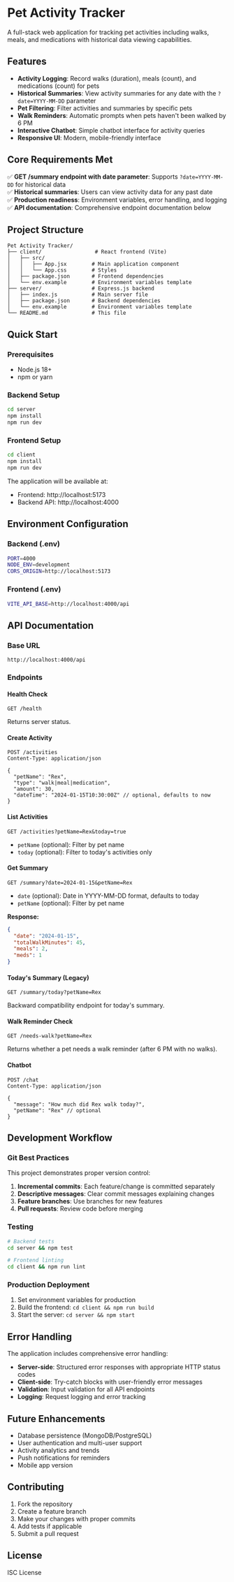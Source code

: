 # Pet Activity Tracker

A full-stack web application for tracking pet activities including walks, meals, and medications with historical data viewing capabilities.

## Features

- **Activity Logging**: Record walks (duration), meals (count), and medications (count) for pets
- **Historical Summaries**: View activity summaries for any date with the `?date=YYYY-MM-DD` parameter
- **Pet Filtering**: Filter activities and summaries by specific pets
- **Walk Reminders**: Automatic prompts when pets haven't been walked by 6 PM
- **Interactive Chatbot**: Simple chatbot interface for activity queries
- **Responsive UI**: Modern, mobile-friendly interface

## Core Requirements Met

✅ **GET /summary endpoint with date parameter**: Supports `?date=YYYY-MM-DD` for historical data  
✅ **Historical summaries**: Users can view activity data for any past date  
✅ **Production readiness**: Environment variables, error handling, and logging  
✅ **API documentation**: Comprehensive endpoint documentation below  

## Project Structure

```
Pet Activity Tracker/
├── client/                 # React frontend (Vite)
│   ├── src/
│   │   ├── App.jsx        # Main application component
│   │   └── App.css        # Styles
│   ├── package.json       # Frontend dependencies
│   └── env.example        # Environment variables template
├── server/                # Express.js backend
│   ├── index.js           # Main server file
│   ├── package.json       # Backend dependencies
│   └── env.example        # Environment variables template
└── README.md              # This file
```

## Quick Start

### Prerequisites
- Node.js 18+ 
- npm or yarn

### Backend Setup
```bash
cd server
npm install
npm run dev
```

### Frontend Setup
```bash
cd client
npm install
npm run dev
```

The application will be available at:
- Frontend: http://localhost:5173
- Backend API: http://localhost:4000

## Environment Configuration

### Backend (.env)
```bash
PORT=4000
NODE_ENV=development
CORS_ORIGIN=http://localhost:5173
```

### Frontend (.env)
```bash
VITE_API_BASE=http://localhost:4000/api
```

## API Documentation

### Base URL
`http://localhost:4000/api`

### Endpoints

#### Health Check
```
GET /health
```
Returns server status.

#### Create Activity
```
POST /activities
Content-Type: application/json

{
  "petName": "Rex",
  "type": "walk|meal|medication",
  "amount": 30,
  "dateTime": "2024-01-15T10:30:00Z" // optional, defaults to now
}
```

#### List Activities
```
GET /activities?petName=Rex&today=true
```
- `petName` (optional): Filter by pet name
- `today` (optional): Filter to today's activities only

#### Get Summary
```
GET /summary?date=2024-01-15&petName=Rex
```
- `date` (optional): Date in YYYY-MM-DD format, defaults to today
- `petName` (optional): Filter by pet name

**Response:**
```json
{
  "date": "2024-01-15",
  "totalWalkMinutes": 45,
  "meals": 2,
  "meds": 1
}
```

#### Today's Summary (Legacy)
```
GET /summary/today?petName=Rex
```
Backward compatibility endpoint for today's summary.

#### Walk Reminder Check
```
GET /needs-walk?petName=Rex
```
Returns whether a pet needs a walk reminder (after 6 PM with no walks).

#### Chatbot
```
POST /chat
Content-Type: application/json

{
  "message": "How much did Rex walk today?",
  "petName": "Rex" // optional
}
```

## Development Workflow

### Git Best Practices
This project demonstrates proper version control:

1. **Incremental commits**: Each feature/change is committed separately
2. **Descriptive messages**: Clear commit messages explaining changes
3. **Feature branches**: Use branches for new features
4. **Pull requests**: Review code before merging

### Testing
```bash
# Backend tests
cd server && npm test

# Frontend linting
cd client && npm run lint
```

### Production Deployment

1. Set environment variables for production
2. Build the frontend: `cd client && npm run build`
3. Start the server: `cd server && npm start`

## Error Handling

The application includes comprehensive error handling:

- **Server-side**: Structured error responses with appropriate HTTP status codes
- **Client-side**: Try-catch blocks with user-friendly error messages
- **Validation**: Input validation for all API endpoints
- **Logging**: Request logging and error tracking

## Future Enhancements

- Database persistence (MongoDB/PostgreSQL)
- User authentication and multi-user support
- Activity analytics and trends
- Push notifications for reminders
- Mobile app version

## Contributing

1. Fork the repository
2. Create a feature branch
3. Make your changes with proper commits
4. Add tests if applicable
5. Submit a pull request

## License

ISC License
